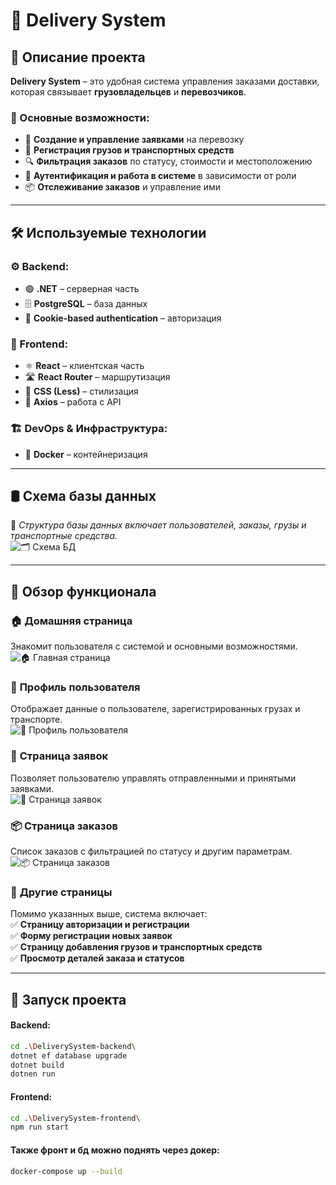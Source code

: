 # 🚀 Delivery System

## 📜 Описание проекта
**Delivery System** – это удобная система управления заказами доставки, которая связывает **грузовладельцев** и **перевозчиков**.

### 🎯 Основные возможности:
- 📌 **Создание и управление заявками** на перевозку
- 🚛 **Регистрация грузов и транспортных средств**
- 🔍 **Фильтрация заказов** по статусу, стоимости и местоположению
- 🔑 **Аутентификация и работа в системе** в зависимости от роли
- 📦 **Отслеживание заказов** и управление ими

---

## 🛠️ Используемые технологии

### ⚙ Backend:
- 🟢 **.NET** – серверная часть
- 🗄 **PostgreSQL** – база данных
- 🔑 **Cookie-based authentication** – авторизация

### 🎨 Frontend:
- ⚛ **React** – клиентская часть
- 🛣 **React Router** – маршрутизация
- 🎨 **CSS (Less)** – стилизация
- 📡 **Axios** – работа с API

### 🏗 DevOps & Инфраструктура:
- 🐳 **Docker** – контейнеризация

---

## 🛢 Схема базы данных

📌 *Структура базы данных включает пользователей, заказы, грузы и транспортные средства.*  
![🗂 Схема БД](../screenshots/DeliverySystem_db_image.png)

---

## 🌟 Обзор функционала

### 🏠 **Домашняя страница**
Знакомит пользователя с системой и основными возможностями.  
![🏠 Главная страница](../screenshots/home_page_image.png)

### 👤 **Профиль пользователя**
Отображает данные о пользователе, зарегистрированных грузах и транспорте.  
![👤 Профиль пользователя](../screenshots/cargo_owner_profile_image.png)

### 📝 **Страница заявок**
Позволяет пользователю управлять отправленными и принятыми заявками.  
![📑 Страница заявок](../screenshots/requests_page_image.png)

### 📦 **Страница заказов**
Список заказов с фильтрацией по статусу и другим параметрам.  
![📦 Страница заказов](../screenshots/orders_page_image.png)

### 🔐 **Другие страницы**
Помимо указанных выше, система включает:  
✅ **Страницу авторизации и регистрации**  
✅ **Форму регистрации новых заявок**  
✅ **Страницу добавления грузов и транспортных средств**  
✅ **Просмотр деталей заказа и статусов**

---

## 🚀 Запуск проекта

#### Backend:
```sh
cd .\DeliverySystem-backend\
dotnet ef database upgrade
dotnet build
dotnen run
```

#### Frontend:
```sh
cd .\DeliverySystem-frontend\
npm run start
```

#### Также фронт и бд можно поднять через докер:
```sh
docker-compose up --build
```